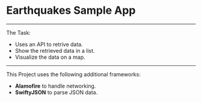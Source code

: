 # Earthquakes Sample App

---

The Task:
* Uses an API to retrive data.
* Show the retrieved data in a list.
* Visualize the data on a map.

---

This Project uses the following additional frameworks:
* **Alamofire** to handle networking.
* **SwiftyJSON** to parse JSON data.
